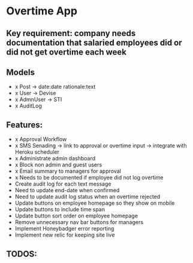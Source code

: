 # Overtime App

## Key requirement: company needs documentation that salaried employees did or did not get overtime each week

## Models
- x Post -> date:date rationale:text
- x User -> Devise
- x AdmnUser -> STI
- x AuditLog

## Features:
- x Approval Workflow
- x SMS Senading -> link to approval or overtime input -> integrate with Heroku scheduler
- x Administrate admin dashboard
- x Block non admin and guest users
- x Email summary to managers for approval
- x Needs to be documented if employee did not log overtime
- Create audit log for each text message
- Need to update end-date when confirmed
- Need to update audit log status when an overtime rejected
- Update buttons on employee homepage so they show on mobile
- Update buttons to include time span
- Update button sort order on employee homepage
- Remove unnecessary nav bar buttons for managers
- Implement Honeybadger error reporting
- Implement new relic for keeping site live

## TODOS:
